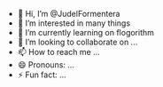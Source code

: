 - 👋 Hi, I’m @JudelFormentera
- 👀 I’m interested in many things
- 🌱 I’m currently learning on flogorithm
- 💞️ I’m looking to collaborate on ...
- 📫 How to reach me ...
- 😄 Pronouns: ...
- ⚡ Fun fact: ...

<!---
JudelFormentera/JudelFormentera is a ✨ special ✨ repository because its `README.md` (this file) appears on your GitHub profile.
You can click the Preview link to take a look at your changes.
--->
